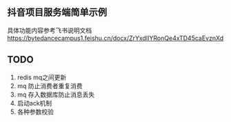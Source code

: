 ## 抖音项目服务端简单示例

具体功能内容参考飞书说明文档
https://bytedancecampus1.feishu.cn/docx/ZrYxdIIYRonQe4xTD45caEvznXd



## TODO
1. redis mq之间更新
2. mq 防止消费者重复消费
3. mq 存入数据库防止消息丢失
4. 启动ack机制
5. 各种参数校验